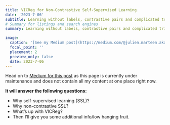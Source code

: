 ```yaml
---
title: VICReg for Non-Contrastive Self-Supervised Learning
date: '2023-7-06'
subtitle: Learning without labels, contrastive pairs and complicated tricks. VICReg does just that, allowing multi-modality, arbitrary model architectures and more.
# Summary for listings and search engines
summary: Learning without labels, contrastive pairs and complicated tricks. VICReg does just that, allowing multi-modality, arbitrary model architectures and more.

image:
  caption: '[See my Medium post](https://medium.com/@julien.marteen.akay/vicreg-for-non-contrastive-self-supervised-learning-3fc7b0460688)'
  focal_point: ''
  placement: 2
  preview_only: false
  date: 2023-7-06
---
```


Head on to [Medium for this post](https://medium.com/@julien.marteen.akay/vicreg-for-non-contrastive-self-supervised-learning-3fc7b0460688) as this page is currently under maintenance and does not contain all my content at one place right now.

**It will answer the following questions:**  
- Why self-supervised learning (SSL)?
- Why non-contrastive SSL?
- What’s up with VICReg?
- Then I’ll give you some additional info/low hanging fruit.
